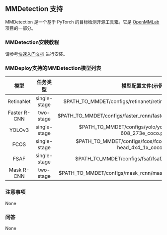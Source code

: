 ## MMDetection 支持

MMDetection 是一个基于 PyTorch 的目标检测开源工具箱。它是 [OpenMMLab](https://openmmlab.com/) 项目的一部分。

### MMDetection安装教程

请参考[快速入门文档](https://github.com/open-mmlab/mmdetection/blob/master/docs_zh-CN/get_started.md) 进行安装。

### MMDeploy支持的MMDetection模型列表

|    模型       |     任务类型      | 模型配置文件(示例)                                                                           | OnnxRuntime |    TensorRT   | NCNN |  PPLNN  |
| :----------: | :--------------: | :---------------------------------------------------------------------------------------: | :---------: | :-----------: | :---:| :---: |
| RetinaNet    | single-stage     | $PATH_TO_MMDET/configs/retinanet/retinanet_r50_fpn_1x_coco.py                             |      Y      |       Y       |   Y  |   Y   |
| Faster R-CNN | two-stage        | $PATH_TO_MMDET/configs/faster_rcnn/faster_rcnn_r50_fpn_1x_coco.py                         |      Y      |       Y       |   Y  |   Y   |
| YOLOv3       | single-stage     | $PATH_TO_MMDET/configs/yolo/yolov3_d53_mstrain-608_273e_coco.py                           |      Y      |       Y       |   N  |   Y   |
| FCOS         | single-stage     | $PATH_TO_MMDET/configs/fcos/fcos_r50_caffe_fpn_gn-head_4x4_1x_coco.py                     |      Y      |       Y       |   Y  |   N   |
| FSAF         | single-stage     | $PATH_TO_MMDET/configs/fsaf/fsaf_r50_fpn_1x_coco.py                                       |      Y      |       Y       |   Y  |   Y   |
| Mask R-CNN   | two-stage        | $PATH_TO_MMDET/configs/mask_rcnn/mask_rcnn_r50_fpn_1x_coco.py                             |      Y      |       Y       |   N  |   Y   |

### 注意事项

None

### 问答

None
